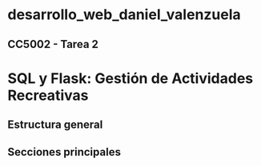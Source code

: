# desarrollo_web_daniel_valenzuela

## CC5002 - Tarea 2

# SQL y Flask: Gestión de Actividades Recreativas

## Estructura general

## Secciones principales

